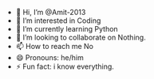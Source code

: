 - 👋 Hi, I’m @Amit-2013
- 👀 I’m interested in Coding
- 🌱 I’m currently learning Python
- 💞️ I’m looking to collaborate on Nothing.
- 📫 How to reach me No
- 😄 Pronouns: he/him
- ⚡ Fun fact: i know everything.
